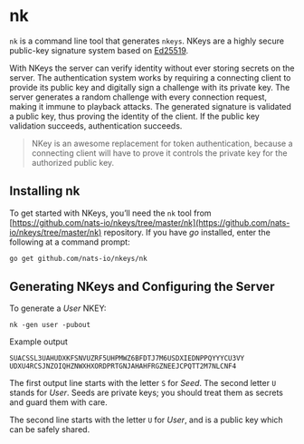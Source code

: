 # nk

`nk` is a command line tool that generates `nkeys`. NKeys are a highly secure public-key signature system based on [Ed25519](https://ed25519.cr.yp.to/).

With NKeys the server can verify identity without ever storing secrets on the server. The authentication system works by requiring a connecting client to provide its public key and digitally sign a challenge with its private key. The server generates a random challenge with every connection request, making it immune to playback attacks. The generated signature is validated a public key, thus proving the identity of the client. If the public key validation succeeds, authentication succeeds.

> NKey is an awesome replacement for token authentication, because a connecting client will have to prove it controls the private key for the authorized public key.

## Installing nk

To get started with NKeys, you’ll need the `nk` tool from [https://github.com/nats-io/nkeys/tree/master/nk](https://github.com/nats-io/nkeys/tree/master/nk) repository. If you have _go_ installed, enter the following at a command prompt:

```bash
go get github.com/nats-io/nkeys/nk
```

## Generating NKeys and Configuring the Server

To generate a _User_ NKEY:

```shell
nk -gen user -pubout
```
Example output
```text
SUACSSL3UAHUDXKFSNVUZRF5UHPMWZ6BFDTJ7M6USDXIEDNPPQYYYCU3VY
UDXU4RCSJNZOIQHZNWXHXORDPRTGNJAHAHFRGZNEEJCPQTT2M7NLCNF4
```

The first output line starts with the letter `S` for _Seed_. The second letter `U` stands for _User_. Seeds are private keys; you should treat them as secrets and guard them with care.

The second line starts with the letter `U` for _User_, and is a public key which can be safely shared.

